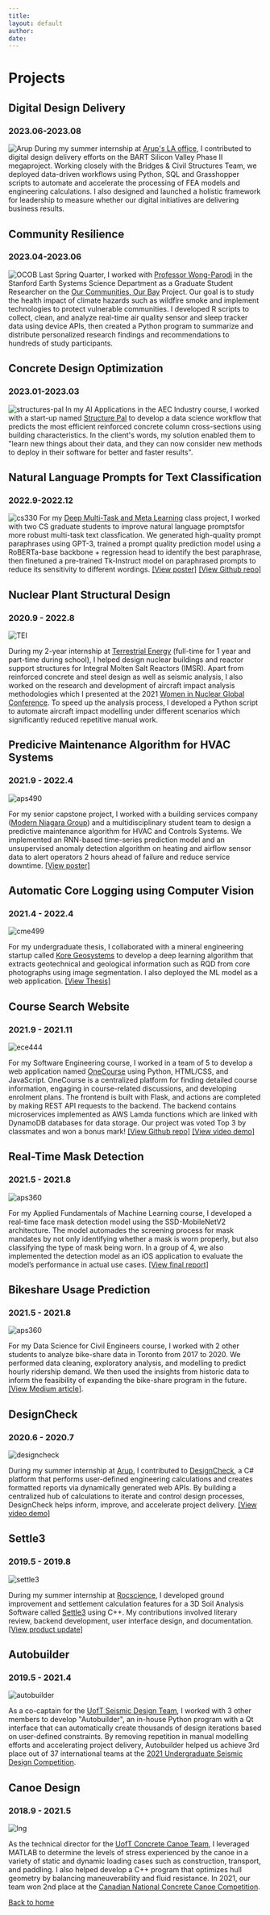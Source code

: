```yaml
---
title: 
layout: default
author: 
date: 
---
```


# Projects

## Digital Design Delivery
### 2023.06-2023.08
![Arup](./assets/img/projects/cp2.jpg)
During my summer internship at [Arup's LA office](https://www.arup.com/offices/united-states-of-america/los-angeles), I contributed to digital design delivery efforts on the BART Silicon Valley Phase II megaproject. Working closely with the Bridges & Civil Structures Team, we deployed data-driven workflows using Python, SQL and Grasshopper scripts to automate and accelerate the processing of FEA models and engineering calculations. I also designed and launched a holistic framework for leadership to measure whether our digital initiatives are delivering business results.

## Community Resilience
### 2023.04-2023.06
![OCOB](./assets/img/projects/ocob.png)
Last Spring Quarter, I worked with [Professor Wong-Parodi](https://earth.stanford.edu/people/gabrielle-wong-parodi) in the Stanford Earth Systems Science Department as a Graduate Student Researcher on the [Our Communities, Our Bay](https://www.ourcommunitiesourbay.org/) Project. Our goal is to study the health impact of climate hazards such as wildfire smoke and implement technologies to protect vulnerable communities. I developed R scripts to collect, clean, and analyze real-time air quality sensor and sleep tracker data using device APIs, then created a Python program to summarize and distribute personalized research findings and recommendations to hundreds of study participants. 

## Concrete Design Optimization
### 2023.01-2023.03
![structures-pal](./assets/img/projects/structures_pal.png)
In my AI Applications in the AEC Industry course, I worked with a start-up named [Structure Pal](https://www.structure-pal.com/) to develop a data science workflow that predicts the most efficient reinforced concrete column cross-sections using building characteristics. In the client's words, my solution enabled them to "learn new things about their data, and they can now consider new methods to deploy in their software for better and faster results".

## Natural Language Prompts for Text Classification
### 2022.9-2022.12
![cs330](./assets/img/projects/cs330.png)
For my [Deep Multi-Task and Meta Learning](https://cs330.stanford.edu/) class project, I worked with two CS graduate students to improve natural language promptsfor more robust multi-task text classfication. We generated high-quality prompt paraphrases using GPT-3, trained a prompt quality prediction model using a RoBERTa-base backbone + regression head to identify the best paraphrase, then finetuned a pre-trained Tk-Instruct model on paraphrased prompts to reduce its sensitivity to different wordings. <a href=".\docs\pdf\CS330 Poster.jpg">[View poster]</a>
[[View Github repo]](https://github.com/shirleyzhang2/CS330-Project)

## Nuclear Plant Structural Design
### 2020.9 - 2022.8

![TEI](./assets/img/projects/TEI.jpg)

During my 2-year internship at [Terrestrial Energy](https://www.terrestrialenergy.com/) (full-time for 1 year and part-time during school), I helped design nuclear buildings and reactor support structures for Integral Molten Salt Reactors (IMSR). Apart from reinforced concrete and steel design as well as seismic analysis, I also worked on the research and development of aircraft impact analysis methodologies which I presented at the 2021 [Women in Nuclear Global Conference](https://win-global.org/activities/annual). To speed up the analysis process, I developed a Python script to automate aircraft impact modelling under different scenarios which significantly reduced repetitive manual work.

## Predicive Maintenance Algorithm for HVAC Systems
### 2021.9 - 2022.4

![aps490](./assets/img/projects/aps490.png)

For my senior capstone project, I worked with a building services company ([Modern Niagara Group](https://modernniagara.com/)) and a multidisciplinary student team to design a predictive maintenance algorithm for HVAC and Controls Systems. We implemented an RNN-based time-series prediction model and an unsupervised anomaly detection algorithm on heating and airflow sensor data to alert operators 2 hours ahead of failure and reduce service downtime. <a href=".\docs\pdf\APS490 Poster - Team MNG.pdf">[View poster]</a>
<!--[Learn More](portfolio/capstone.html)-->

## Automatic Core Logging using Computer Vision
### 2021.4 - 2022.4

![cme499](./assets/img/projects/cme499.png)

For my undergraduate thesis, I collaborated with a mineral engineering startup called [Kore Geosystems](https://www.koregeosystems.com/) to develop a deep learning algorithm that extracts geotechnical and geological information such as RQD from core photographs using image segmentation. I also deployed the ML model as a web application. <a href=".\docs\pdf\CME499_Thesis_SZ-compressed.pdf">[View Thesis]</a>


## Course Search Website
### 2021.9 - 2021.11

![ece444](./assets/img/projects/ece444.png)

For my Software Engineering course, I worked in a team of 5 to develop a web application named [OneCourse](https://onecourse.herokuapp.com/) using Python, HTML/CSS, and JavaScript. OneCourse is a centralized platform for finding detailed course information, engaging in course-related discussions, and developing enrolment plans. The frontend is built with Flask, and actions are completed by making REST API requests to the backend​. The backend contains microservices implemented as AWS Lamda functions which are linked with DynamoDB databases for data storage. Our project was voted Top 3 by classmates and won a bonus mark! [[View Github repo]](https://github.com/shirleyzhang2/project1-education-pathways-group-1-teamone) [[View video demo]](https://youtu.be/PjRcku7ttuM)

## Real-Time Mask Detection
### 2021.5 - 2021.8

![aps360](./assets/img/projects/aps360.png)

For my Applied Fundamentals of Machine Learning course, I developed a real-time face mask detection model using the SSD-MobileNetV2 architecture. The model automades the screening process for mask mandates by not only identifying whether a mask is worn properly, but also classifying the type of mask being worn. In a group of 4, we also implemented the detection model as an iOS application to evaluate the model’s performance in actual use cases. <a href=".\docs\pdf\APS360_Report.pdf">[View final report]</a>

## Bikeshare Usage Prediction
### 2021.5 - 2021.8

![aps360](./assets/img/projects/civ1498.png)

For my Data Science for Civil Engineers course, I worked with 2 other students to analyze bike-share data in Toronto from 2017 to 2020. We performed data cleaning, exploratory analysis, and modelling to predict hourly ridership demand. We then used the insights from historic data to inform the feasibility of expanding the bike-share program in the future. [[View Medium article]](https://shirleyzhang2.medium.com/toronto-bike-share-data-analysis-943d5810c717).

## DesignCheck
### 2020.6 - 2020.7

![designcheck](./assets/img/projects/designcheck.png)

During my summer internship at [Arup](https://www.arup.com/), I contributed to [DesignCheck](https://www.autodesk.com/autodesk-university/class/Dynamo-Engineers-Design-All-2018), a C# platform that performs user-defined engineering calculations and creates formatted reports via dynamically generated web APIs. By building a centralized hub of calculations to iterate and control design processes, DesignCheck helps inform, improve, and accelerate project delivery. [[View video demo]](https://www.youtube.com/watch?v=tQEU4uQOVuI)

## Settle3
### 2019.5 - 2019.8

![settle3](./assets/img/projects/settle3.PNG)

During my summer internship at [Rocscience](https://www.rocscience.com/), I developed ground improvement and settlement calculation features for a 3D Soil Analysis Software called [Settle3](https://www.rocscience.com/software/settle3) using C++. My contributions involved literary review, backend development, user interface design, and documentation. <a href=".\docs\pdf\Settle3_update.pdf">[View product update]</a>

## Autobuilder
### 2019.5 - 2021.4

![autobuilder](./assets/img/projects/ab.png)

As a co-captain for the [UofT Seismic Design Team](http://seismic.skule.ca/), I worked with 3 other members to develop "Autobuilder", an in-house Python program with a Qt interface that can automatically create thousands of design iterations based on user-defined constraints. By removing repetition in manual modelling efforts and accelerating project delivery, Autobuilder helped us achieve 3rd place out of 37 international teams at the [2021 Undergraduate Seismic Design Competition](https://slc.eeri.org/2021-sdc/).

## Canoe Design
### 2018.9 - 2021.5

![lng](/assets/img/projects/panda.png)

As the technical director for the [UofT Concrete Canoe Team](https://canoe.skule.ca/), I leveraged MATLAB to determine the levels of stress experienced by the canoe in a variety of static and dynamic loading cases such as construction, transport, and paddling.  I also helped develop a C++ program that optimizes hull geometry by balancing maneuverability and fluid resistance. In 2021, our team won 2nd place at the [Canadian National Concrete Canoe Competition](https://www.cscecompetitions.ca/en/home/cnccc/).    

[Back to home](/)